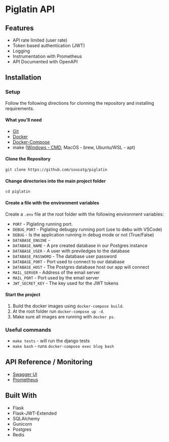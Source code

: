 # Piglatin API

## Features

- API rate limited (user rate)
- Token based authentication (JWT)
- Logging
- Instrumentation with Prometheus
- API Documented with OpenAPI

## Installation

### Setup

Follow the following directions for clonning the repository and installing requirements.

#### What you'll need

- [Git](https://git-scm.com/)
- [Docker](https://www.docker.com/)
- [Docker-Compose](https://docs.docker.com/compose/)
- make ([Windows - CMD](http://gnuwin32.sourceforge.net/packages/make.htm), MacOS - brew, Ubuntu/WSL - apt)

#### Clone the Repository

```
git clone https://github.com/sousatg/piglatin
```

#### Change directories into the main project folder

```
cd piglatin
```

#### Create a file with the environment variables

Create a `.env` file at the root folder with the following environment variables:

- `PORT` - Piglating running port.
- `DEBUG_PORT` - Piglating debugpy running port (use to debu with VSCode)
- `DEBUG` - Is the application running in debug mode or not (True/False)
- `DATABASE_ENGINE` -
- `DATABASE_NAME` - A pre created database in our Postgres instance
- `DATABASE_USER` - A user with previledges to the database
- `DATABASE_PASSWORD` - The database user password
- `DATABASE_PORT` - Port used to connect to our database
- `DATABASE_HOST` - The Postgres database host our app will connect
- `MAIL_SERVER` - Address of the email server
- `MAIL_PORT` - Port used by the email server
- `JWT_SECRET_KEY` - The key used for the JWT tokens

#### Start the project

1. Build the docker images using `docker-compose build`.
2. At the root folder run `docker-compose up -d`.
3. Make sure all images are running with `docker ps`.

### Useful commands

- `make tests` - will run the django tests
- `make bash` - runs `docker-compose exec blog bash`

## API Reference / Monitoring

- [Swagger UI](http://localhost:5001)
- [Prometheus](http://localhost:9090)

## Built With

- Flask
- Flask-JWT-Extended
- SQLAlchemy
- Gunicorn
- Postgres
- Redis
